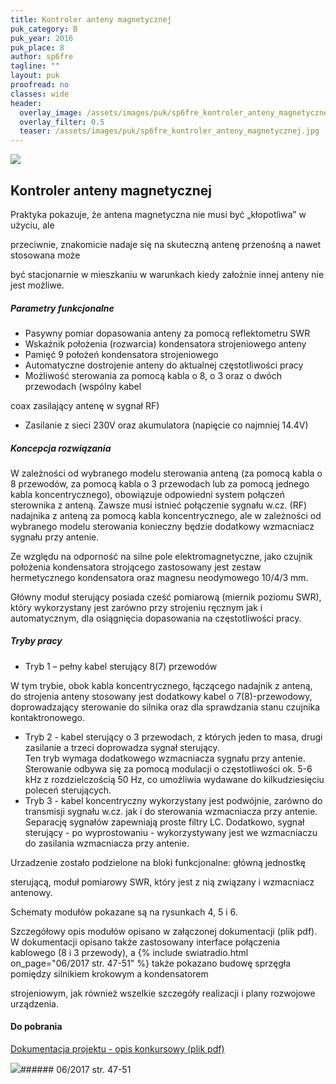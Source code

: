 ```yaml
---
title: Kontroler anteny magnetycznej
puk_category: B
puk_year: 2016
puk_place: 8
author: sp6fre
tagline: ""
layout: puk
proofread: no
classes: wide
header:
  overlay_image: /assets/images/puk/sp6fre_kontroler_anteny_magnetycznej.jpg
  overlay_filter: 0.5
  teaser: /assets/images/puk/sp6fre_kontroler_anteny_magnetycznej.jpg
---
```






 



![](assets/data/img/projects/2016-8-0.jpg) 



Kontroler anteny magnetycznej
-----------------------------





 Praktyka pokazuje, że antena magnetyczna nie musi być „kłopotliwa” w użyciu, ale

przeciwnie, znakomicie nadaje się na skuteczną antenę przenośną a nawet stosowana może

być stacjonarnie w mieszkaniu w warunkach kiedy założnie innej anteny nie jest możliwe.




##### Parametry funkcjonalne




* Pasywny pomiar dopasowania anteny za pomocą reflektometru SWR
* Wskaźnik położenia (rozwarcia) kondensatora strojeniowego anteny
* Pamięć 9 położeń kondensatora strojeniowego
* Automatyczne dostrojenie anteny do aktualnej częstotliwości pracy
* Możliwość sterowania za pomocą kabla o 8, o 3 oraz o dwóch przewodach (wspólny kabel

 coax zasilający antenę w sygnał RF)
* Zasilanie z sieci 230V oraz akumulatora (napięcie co najmniej 14.4V)




##### Koncepcja rozwiązania




W zależności od wybranego modelu sterowania anteną (za pomocą kabla o 8 przewodów, za pomocą kabla o 3 przewodach lub za pomocą jednego kabla koncentrycznego), obowiązuje odpowiedni system połączeń sterownika z anteną. Zawsze musi istnieć połączenie sygnału w.cz. (RF) nadajnika z anteną za pomocą kabla koncentrycznego, ale w zależności od wybranego modelu sterowania konieczny będzie dodatkowy wzmacniacz sygnału przy antenie.

Ze względu na odporność na silne pole elektromagnetyczne, jako czujnik położenia kondensatora strojącego zastosowany jest zestaw hermetycznego kondensatora oraz magnesu neodymowego 10/4/3 mm.

Główny moduł sterujący posiada cześć pomiarową (miernik poziomu SWR), który wykorzystany jest zarówno przy strojeniu ręcznym jak i automatycznym, dla osiągnięcia dopasowania na częstotliwości pracy.




##### Tryby pracy




* Tryb 1 – pełny kabel sterujący 8(7) przewodów  


 W tym trybie, obok kabla koncentrycznego, łączącego nadajnik z anteną, do strojenia anteny stosowany jest dodatkowy kabel o 7(8)-przewodowy, doprowadzający sterowanie do silnika oraz dla sprawdzania stanu czujnika kontaktronowego.
* Tryb 2 - kabel sterujący o 3 przewodach, z których jeden to masa, drugi zasilanie a trzeci doprowadza sygnał sterujący.  
 Ten tryb wymaga dodatkowego wzmacniacza sygnału przy antenie. Sterowanie odbywa się za pomocą modulacji o częstotliwości ok. 5-6 kHz z rozdzielczością 50 Hz, co umożliwia wydawane do kilkudziesięciu poleceń sterujących.
* Tryb 3 - kabel koncentryczny wykorzystany jest podwójnie, zarówno do transmisji sygnału w.cz. jak i do sterowania wzmacniacza przy antenie.  
 Separację sygnałów zapewniają proste filtry LC. Dodatkowo, sygnał sterujący - po wyprostowaniu - wykorzystywany jest we wzmacniaczu do zasilania wzmacniacza przy antenie.






 Urzadzenie zostało podzielone na bloki funkcjonalne: główną jednostkę

 sterującą, moduł pomiarowy SWR, który jest z nią związany i wzmacniacz antenowy.

Schematy modułów pokazane są na rysunkach 4, 5 i 6.






 Szczegółowy opis modułów opisano w załączonej dokumentacji (plik pdf). W dokumentacji opisano także zastosowany interface połączenia kablowego (8 i 3 przewody), a
{% include swiatradio.html on_page="06/2017 str. 47-51" %}
 także pokazano budowę sprzęgła pomiędzy silnikiem krokowym a kondensatorem

 strojeniowym, jak również wszelkie szczegóły realizacji i plany rozwojowe urządzenia.





#### Do pobrania

[Dokumentacja projektu - opis konkursowy (plik pdf)](/assets/bin/SP6FRE_Kontroler-anteny-magnetycznej.pdf)




![](assets/img/logo/sr_logo_s.jpg)###### 06/2017 str. 47-51

 





 


